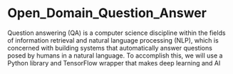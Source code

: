 # Open_Domain_Question_Answer
Question answering (QA) is a computer science discipline within the fields of information retrieval and natural language processing (NLP), which is concerned with building
systems that automatically answer questions posed by humans in a natural language. To accomplish this, we will use a Python library and TensorFlow wrapper that makes deep
learning and AI


